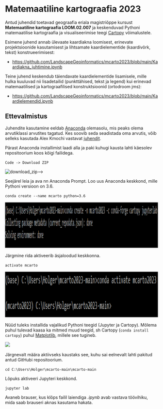 # Matemaatiline kartograafia 2023
Antud juhendid toetavad geograafia eriala magistriõppe kursust <b>Matemaatiline kartograafia LOOM.02.007</b> ja keskenduvad Pythoni matemaatilise kartograafia ja visualiseerimise teegi [Cartopy](https://scitools.org.uk/cartopy/docs/latest/) võimalustele.

Esimene juhend annab ülevaate kaardiakna loomisest, erinevate projektsioonide kasutamisest ja lihtsamate kaardielementide (kaardivõrk, tekst) konstrueerimisest:
* https://github.com/LandscapeGeoinformatics/mcarto2023/blob/main/Kaardiakna_juhtimine.ipynb

Teine juhend keskendub täiendavate kaardielementide lisamisele, mille hulka kuuluvad nii lisadetailid (punkttähised, tekst ja legend) kui erinevad matemaatilised ja kartograafilised konstruktsioonid (ortodroom jms):
* https://github.com/LandscapeGeoinformatics/mcarto2023/blob/main/Kaardielemendid.ipynb

## Ettevalmistus
Juhendite kasutamine eeldab [Anaconda](https://conda.io/en/main/miniconda.html) olemasolu, mis peaks olema arvutiklassi arvutites tagatud. Kes soovib seda seadistada oma arvutis, võib selleks kasutada Alex Kmochi vastavat [juhendit](https://kodu.ut.ee/~kmoch/geopython2020/L0/Installing_Miniconda_GIS.html).

Pärast Anaconda installimist laadi alla ja paki kuhugi kausta lahti käesolev repositoorium koos kõigi failidega.

`Code -> Download ZIP`

![download_zip](https://github.com/LandscapeGeoinformatics/mcarto2023/blob/main/img/download_zip.png)-->

Seejärel leia ja ava nn Anaconda Prompt. Loo uus Anaconda keskkond, mille Pythoni versioon on 3.6.

`conda create --name mcarto python=3.6`

<img src="https://raw.githubusercontent.com/LandscapeGeoinformatics/mcarto/main/img/create_env.PNG" height="150">

Järgmine rida aktiveerib äsjaloodud keskkonna.

`activate mcarto`

<img src="https://raw.githubusercontent.com/LandscapeGeoinformatics/mcarto/main/img/activate_env.PNG" height="150">

Nüüd tuleks installida vajalikud Pythoni teegid (Jupyter ja Cartopy). Mõlema puhul tulevad kaasa ka mitmed muud teegid, sh Cartopy (`conda install cartopy`) puhul [Matplotlib](https://matplotlib.org/), millele see tugineb.

<img src="https://raw.githubusercontent.com/LandscapeGeoinformatics/mcarto/main/img/conda_install.PNG" height="150">

Järgnevalt määra aktiivseks kaustaks see, kuhu sai eelnevalt lahti pakitud antud GitHubi repositoorium.

`cd C:\Users\Holger\mcarto-main\mcarto-main`

Lõpuks aktiveeri Jupyteri keskkond.

`jupyter lab`

Avaneb brauser, kus klõps failil laiendiga *.ipynb* avab vastava töövihiku, mida saab brauseri aknas kasutama hakata.
